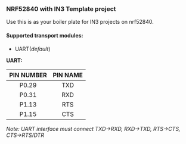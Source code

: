 ### NRF52840 with IN3 Template project

Use this is as your boiler plate for IN3 projects on nrf52840.

#### Supported transport modules:

* UART(*default*)

**UART:**

| PIN NUMBER | PIN NAME |
|:----------:|:--------:|
|   P0.29    |   TXD    |
|   P0.31    |   RXD    |
|   P1.13    |   RTS    |
|   P1.15    |   CTS    |

*Note: UART interface must connect TXD->RXD, RXD->TXD, RTS->CTS, CTS->RTS/DTR*
